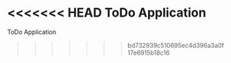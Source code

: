 <<<<<<< HEAD
ToDo Application
=======
ToDo Application
>>>>>>> bd732939c510695ec4d396a3a0f17e6915b18c16
